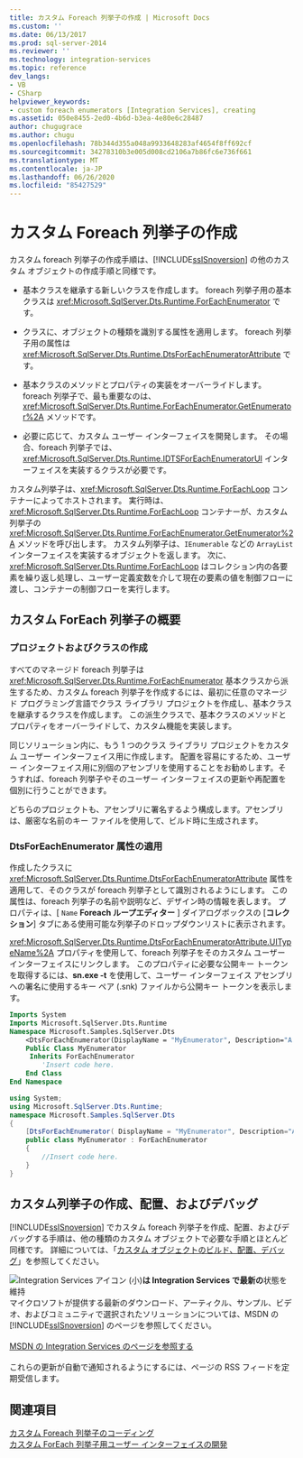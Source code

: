 ```yaml
---
title: カスタム Foreach 列挙子の作成 | Microsoft Docs
ms.custom: ''
ms.date: 06/13/2017
ms.prod: sql-server-2014
ms.reviewer: ''
ms.technology: integration-services
ms.topic: reference
dev_langs:
- VB
- CSharp
helpviewer_keywords:
- custom foreach enumerators [Integration Services], creating
ms.assetid: 050e8455-2ed0-4b6d-b3ea-4e80e6c28487
author: chugugrace
ms.author: chugu
ms.openlocfilehash: 78b344d355a048a9933648283af4654f8ff692cf
ms.sourcegitcommit: 34278310b3e005d008cd2106a7b86fc6e736f661
ms.translationtype: MT
ms.contentlocale: ja-JP
ms.lasthandoff: 06/26/2020
ms.locfileid: "85427529"
---
```

# <a name="creating-a-custom-foreach-enumerator"></a>カスタム Foreach 列挙子の作成
  カスタム foreach 列挙子の作成手順は、[!INCLUDE[ssISnoversion](../../../includes/ssisnoversion-md.md)] の他のカスタム オブジェクトの作成手順と同様です。  
  
-   基本クラスを継承する新しいクラスを作成します。 foreach 列挙子用の基本クラスは <xref:Microsoft.SqlServer.Dts.Runtime.ForEachEnumerator> です。  
  
-   クラスに、オブジェクトの種類を識別する属性を適用します。 foreach 列挙子用の属性は <xref:Microsoft.SqlServer.Dts.Runtime.DtsForEachEnumeratorAttribute> です。  
  
-   基本クラスのメソッドとプロパティの実装をオーバーライドします。 foreach 列挙子で、最も重要なのは、<xref:Microsoft.SqlServer.Dts.Runtime.ForEachEnumerator.GetEnumerator%2A> メソッドです。  
  
-   必要に応じて、カスタム ユーザー インターフェイスを開発します。 その場合、foreach 列挙子では、<xref:Microsoft.SqlServer.Dts.Runtime.IDTSForEachEnumeratorUI> インターフェイスを実装するクラスが必要です。  
  
 カスタム列挙子は、<xref:Microsoft.SqlServer.Dts.Runtime.ForEachLoop> コンテナーによってホストされます。 実行時は、<xref:Microsoft.SqlServer.Dts.Runtime.ForEachLoop> コンテナーが、カスタム列挙子の <xref:Microsoft.SqlServer.Dts.Runtime.ForEachEnumerator.GetEnumerator%2A> メソッドを呼び出します。 カスタム列挙子は、`IEnumerable` などの `ArrayList` インターフェイスを実装するオブジェクトを返します。 次に、<xref:Microsoft.SqlServer.Dts.Runtime.ForEachLoop> はコレクション内の各要素を繰り返し処理し、ユーザー定義変数を介して現在の要素の値を制御フローに渡し、コンテナーの制御フローを実行します。  
  
## <a name="getting-started-with-a-custom-foreach-enumerator"></a>カスタム ForEach 列挙子の概要  
  
### <a name="creating-projects-and-classes"></a>プロジェクトおよびクラスの作成  
 すべてのマネージド foreach 列挙子は <xref:Microsoft.SqlServer.Dts.Runtime.ForEachEnumerator> 基本クラスから派生するため、カスタム foreach 列挙子を作成するには、最初に任意のマネージド プログラミング言語でクラス ライブラリ プロジェクトを作成し、基本クラスを継承するクラスを作成します。 この派生クラスで、基本クラスのメソッドとプロパティをオーバーライドして、カスタム機能を実装します。  
  
 同じソリューション内に、もう 1 つのクラス ライブラリ プロジェクトをカスタム ユーザー インターフェイス用に作成します。 配置を容易にするため、ユーザー インターフェイス用に別個のアセンブリを使用することをお勧めします。そうすれば、foreach 列挙子やそのユーザー インターフェイスの更新や再配置を個別に行うことができます。  
  
 どちらのプロジェクトも、アセンブリに署名するよう構成します。アセンブリは、厳密な名前のキー ファイルを使用して、ビルド時に生成されます。  
  
### <a name="applying-the-dtsforeachenumerator-attribute"></a>DtsForEachEnumerator 属性の適用  
 作成したクラスに <xref:Microsoft.SqlServer.Dts.Runtime.DtsForEachEnumeratorAttribute> 属性を適用して、そのクラスが foreach 列挙子として識別されるようにします。 この属性は、foreach 列挙子の名前や説明など、デザイン時の情報を表します。 プロパティは、[ `Name` **Foreach ループエディター** ] ダイアログボックスの [**コレクション**] タブにある使用可能な列挙子のドロップダウンリストに表示されます。  
  
 <xref:Microsoft.SqlServer.Dts.Runtime.DtsForEachEnumeratorAttribute.UITypeName%2A> プロパティを使用して、foreach 列挙子をそのカスタム ユーザー インターフェイスにリンクします。 このプロパティに必要な公開キー トークンを取得するには、**sn.exe -t** を使用して、ユーザー インターフェイス アセンブリへの署名に使用するキー ペア (.snk) ファイルから公開キー トークンを表示します。  
  
```vb  
Imports System  
Imports Microsoft.SqlServer.Dts.Runtime  
Namespace Microsoft.Samples.SqlServer.Dts  
    <DtsForEachEnumerator(DisplayName = "MyEnumerator", Description="A sample custom enumerator", UITypeName="FullyQualifiedTypeName,AssemblyName,Version=1.00.000.00,Culture=Neutral,PublicKeyToken=<publickeytoken>")> _   
    Public Class MyEnumerator  
     Inherits ForEachEnumerator  
        'Insert code here.  
    End Class  
End Namespace  
```  
  
```csharp  
using System;  
using Microsoft.SqlServer.Dts.Runtime;  
namespace Microsoft.Samples.SqlServer.Dts  
{  
    [DtsForEachEnumerator( DisplayName = "MyEnumerator", Description="A sample custom enumerator", UITypeName="FullyQualifiedTypeName,AssemblyName,Version=1.00.000.00,Culture=Neutral,PublicKeyToken=<publickeytoken>")]  
    public class MyEnumerator : ForEachEnumerator  
    {  
        //Insert code here.  
    }  
}  
```  
  
## <a name="building-deploying-and-debugging-a-custom-enumerator"></a>カスタム列挙子の作成、配置、およびデバッグ  
 [!INCLUDE[ssISnoversion](../../../includes/ssisnoversion-md.md)] でカスタム foreach 列挙子を作成、配置、およびデバッグする手順は、他の種類のカスタム オブジェクトで必要な手順とほとんど同様です。 詳細については、「[カスタム オブジェクトのビルド、配置、デバッグ](../building-deploying-and-debugging-custom-objects.md)」を参照してください。  
  
![Integration Services アイコン (小)](../../media/dts-16.gif "Integration Services のアイコン (小)")**は Integration Services で最新の**状態を維持  <br /> マイクロソフトが提供する最新のダウンロード、アーティクル、サンプル、ビデオ、およびコミュニティで選択されたソリューションについては、MSDN の [!INCLUDE[ssISnoversion](../../../includes/ssisnoversion-md.md)] のページを参照してください。<br /><br /> [MSDN の Integration Services のページを参照する](https://go.microsoft.com/fwlink/?LinkId=136655)<br /><br /> これらの更新が自動で通知されるようにするには、ページの RSS フィードを定期受信します。  
  
## <a name="see-also"></a>関連項目  
 [カスタム Foreach 列挙子のコーディング](coding-a-custom-foreach-enumerator.md)   
 [カスタム ForEach 列挙子用ユーザー インターフェイスの開発](developing-a-user-interface-for-a-custom-foreach-enumerator.md)  
  
  
